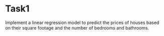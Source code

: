 # Task1
Implement a linear regression model to predict the prices of houses based on their square footage and the number of bedrooms and bathrooms.
